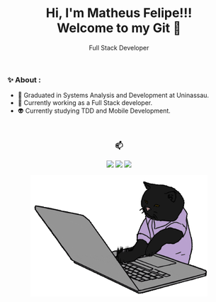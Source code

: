 
<div  align="center">
  <h1>
    Hi, I'm Matheus Felipe!!!
    <br/>
    Welcome to my Git 🚀
  </h1>
</div>

<p align='center'>
  Full Stack Developer
</p>

<br/>



### ✨ About  :

- 🤠 Graduated in Systems Analysis and Development at Uninassau.
- 🤖 Currently working as a Full Stack developer.
- 👽 Currently studying TDD and Mobile Development.

<div align="center">

    
<br>

### 📫

<p>

  <a href ="mailto:matheus.felipe55391@gmail.com">
  <img src="https://img.shields.io/badge/Gmail-D14836?style=for-the-badge&logo=gmail&logoColor=white" target="_blank"></a>

  <a href="https://www.linkedin.com/in/matheus-felipe-vieira-santiago-5a321a208/" alt="Linkedin">
  <img src="https://img.shields.io/badge/LinkedIn-0077B5?style=for-the-badge&logo=linkedin&logoColor=white" /></a>

  <a href="https://www.youtube.com/channel/UCLz2c241hvFzWu53Xx35Ojg" alt="Youtube">
  <img src="https://img.shields.io/badge/YouTube-FF0000?style=for-the-badge&logo=youtube&logoColor=white"/></a>

</p>
<img src="https://raw.githubusercontent.com/HolyZheng/holyZheng-blog/master/images/coding.gif" min-width="400px" max-width="400px" width="400px" align="center" alt="Computer iuriCode">
</div>
